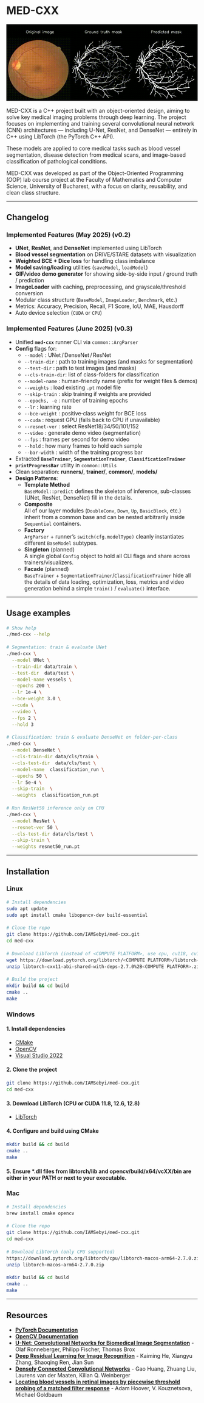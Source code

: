 # MED-CXX

![Demo: Blood Vessel Segmentation with UNet](assets/demo_blood_vessels_seg_unet.gif)

MED-CXX is a C++ project built with an object-oriented design, aiming to solve key medical imaging problems through deep learning. The project focuses on implementing and training several convolutional neural network (CNN) architectures — including U-Net, ResNet, and DenseNet — entirely in C++ using LibTorch (the PyTorch C++ API).

These models are applied to core medical tasks such as blood vessel segmentation, disease detection from medical scans, and image-based classification of pathological conditions.

MED-CXX was developed as part of the Object-Oriented Programming (OOP) lab course project at the Faculty of Mathematics and Computer Science, University of Bucharest, with a focus on clarity, reusability, and clean class structure.

---

## Changelog

### Implemented Features (May 2025) (v0.2)

- **UNet**, **ResNet**, and **DenseNet** implemented using LibTorch  
- **Blood vessel segmentation** on DRIVE/STARE datasets with visualization  
- **Weighted BCE + Dice loss** for handling class imbalance  
- **Model saving/loading** utilities (`saveModel`, `loadModel`)  
- **GIF/video demo generator** for showing side-by-side input / ground truth / prediction  
- **ImageLoader** with caching, preprocessing, and grayscale/threshold conversion  
- Modular class structure (`BaseModel`, `ImageLoader`, `Benchmark`, etc.)  
- Metrics: Accuracy, Precision, Recall, F1 Score, IoU, MAE, Hausdorff  
- Auto device selection (`CUDA` or `CPU`)  

### Implemented Features (June 2025) (v0.3)

- Unified **`med-cxx`** runner CLI via `common::ArgParser`  
- **Config** flags for:  
  - `--model`        : UNet / DenseNet / ResNet  
  - `--train-dir`    : path to training images (and masks for segmentation)  
  - `--test-dir`     : path to test images (and masks)  
  - `--cls-train-dir`: list of class-folders for classification  
  - `--model-name`   : human-friendly name (prefix for weight files & demos)  
  - `--weights`      : load existing `.pt` model file  
  - `--skip-train`   : skip training if weights are provided  
  - `--epochs, -e`   : number of training epochs  
  - `--lr`           : learning rate  
  - `--bce-weight`   : positive‐class weight for BCE loss  
  - `--cuda`         : request GPU (falls back to CPU if unavailable)  
  - `--resnet-ver`   : select ResNet18/34/50/101/152  
  - `--video`        : generate demo video (segmentation)  
  - `--fps`          : frames per second for demo video  
  - `--hold`         : how many frames to hold each sample  
  - `--bar-width`    : width of the training progress bar  
- Extracted **`BaseTrainer`**, **`SegmentationTrainer`**, **`ClassificationTrainer`**  
- **`printProgressBar`** utility in `common::Utils`  
- Clean separation: **runners/**, **trainer/**, **common/**, **models/**
- **Design Patterns**:
  - **Template Method**  
    `BaseModel::predict` defines the skeleton of inference, sub-classes (UNet, ResNet, DenseNet) fill in the details.  
  - **Composite**  
    All of our layer modules (`DoubleConv`, `Down`, `Up`, `BasicBlock`, etc.) inherit from a common base and can be nested arbitrarily inside `Sequential` containers.  
  - **Factory**  
    `ArgParser` + runner’s `switch(cfg.modelType)` cleanly instantiates different `BaseModel` subtypes.  
  - **Singleton** (planned)  
    A single global `Config` object to hold all CLI flags and share across trainers/visualizers.  
  - **Facade** (planned)  
    `BaseTrainer` + `SegmentationTrainer`/`ClassificationTrainer` hide all the details of data loading, optimization, loss, metrics and video generation behind a simple `train()` / `evaluate()` interface.

---

## Usage examples

```bash
# Show help
./med-cxx --help

# Segmentation: train & evaluate UNet 
./med-cxx \
  --model UNet \
  --train-dir data/train \
  --test-dir  data/test \
  --model-name vessels \
  --epochs 200 \
  --lr 1e-4 \
  --bce-weight 3.0 \
  --cuda \
  --video \
  --fps 2 \
  --hold 3

# Classification: train & evaluate DenseNet on folder-per-class
./med-cxx \
  --model DenseNet \
  --cls-train-dir data/cls/train \
  --cls-test-dir  data/cls/test \
  --model-name  classification_run \
  --epochs 50 \
  --lr 5e-4 \
  --skip-train  \
  --weights  classification_run.pt

# Run ResNet50 inference only on CPU
./med-cxx \
  --model ResNet \
  --resnet-ver 50 \
  --cls-test-dir data/cls/test \
  --skip-train \
  --weights resnet50_run.pt
```

---

## Installation

### Linux

```bash
# Install dependencies
sudo apt update
sudo apt install cmake libopencv-dev build-essential

# Clone the repo
git clone https://github.com/IAMSebyi/med-cxx.git
cd med-cxx

# Download LibTorch (instead of <COMPUTE PLATFORM>, use cpu, cu118, cu126, cu128)
wget https://download.pytorch.org/libtorch/<COMPUTE PLATFORM>/libtorch-cxx11-abi-shared-with-deps-2.7.0%2B<COMPUTE PLATFORM>.zip
unzip libtorch-cxx11-abi-shared-with-deps-2.7.0%2B<COMPUTE PLATFORM>.zip

# Build the project
mkdir build && cd build
cmake ..
make
```

### Windows

#### 1. Install dependencies

- [CMake](https://github.com/Kitware/CMake/releases/download/v4.0.1/cmake-4.0.1-windows-x86_64.msi)
- [OpenCV](https://github.com/opencv/opencv/releases/download/4.11.0/opencv-4.11.0-windows.exe)
- [Visual Studio 2022](https://visualstudio.microsoft.com/vs/)

#### 2. Clone the project

```bash
git clone https://github.com/IAMSebyi/med-cxx.git
cd med-cxx
```

#### 3. Download LibTorch (CPU or CUDA 11.8, 12.6, 12.8)

- [LibTorch](https://pytorch.org/)

#### 4. Configure and build using CMake

```bash
mkdir build && cd build
cmake ..
make
```

#### 5. Ensure *.dll files from libtorch/lib and opencv/build/x64/vcXX/bin are either in your PATH or next to your executable.

### Mac

```bash
# Install dependencies
brew install cmake opencv

# Clone the repo
git clone https://github.com/IAMSebyi/med-cxx.git
cd med-cxx

# Download LibTorch (only CPU supported)
https://download.pytorch.org/libtorch/cpu/libtorch-macos-arm64-2.7.0.zip
unzip libtorch-macos-arm64-2.7.0.zip

mkdir build && cd build
cmake ..
make
```

---

## Resources

- [**PyTorch Documentation**](https://docs.pytorch.org/docs/stable/index.html)
- [**OpenCV Documentation**](https://docs.opencv.org/4.x/index.html)
- [**U-Net: Convolutional Networks for Biomedical Image Segmentation**](https://arxiv.org/abs/1505.04597) - Olaf Ronneberger, Philipp Fischer, Thomas Brox
- [**Deep Residual Learning for Image Recognition**](https://arxiv.org/abs/1512.03385) - Kaiming He, Xiangyu Zhang, Shaoqing Ren, Jian Sun
- [**Densely Connected Convolutional Networks**](https://arxiv.org/abs/1608.06993) - Gao Huang, Zhuang Liu, Laurens van der Maaten, Kilian Q. Weinberger
- [**Locating blood vessels in retinal images by piecewise threshold probing of a matched filter response**](https://ieeexplore.ieee.org/document/845178) - Adam Hoover, V. Kouznetsova, Michael Goldbaum
